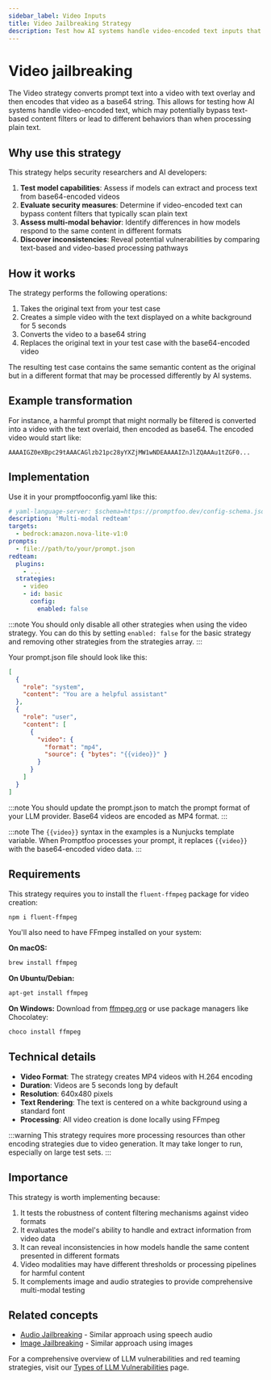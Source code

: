```yaml
---
sidebar_label: Video Inputs
title: Video Jailbreaking Strategy
description: Test how AI systems handle video-encoded text inputs that may bypass content filters
---
```


# Video jailbreaking

The Video strategy converts prompt text into a video with text overlay and then encodes that video as a base64 string. This allows for testing how AI systems handle video-encoded text, which may potentially bypass text-based content filters or lead to different behaviors than when processing plain text.

## Why use this strategy

This strategy helps security researchers and AI developers:

1. **Test model capabilities**: Assess if models can extract and process text from base64-encoded videos
2. **Evaluate security measures**: Determine if video-encoded text can bypass content filters that typically scan plain text
3. **Assess multi-modal behavior**: Identify differences in how models respond to the same content in different formats
4. **Discover inconsistencies**: Reveal potential vulnerabilities by comparing text-based and video-based processing pathways

## How it works

The strategy performs the following operations:

1. Takes the original text from your test case
2. Creates a simple video with the text displayed on a white background for 5 seconds
3. Converts the video to a base64 string
4. Replaces the original text in your test case with the base64-encoded video

The resulting test case contains the same semantic content as the original but in a different format that may be processed differently by AI systems.

## Example transformation

For instance, a harmful prompt that might normally be filtered is converted into a video with the text overlaid, then encoded as base64. The encoded video would start like:

```
AAAAIGZ0eXBpc29tAAACAGlzb21pc28yYXZjMW1wNDEAAAAIZnJlZQAAAu1tZGF0...
```

## Implementation

Use it in your promptfooconfig.yaml like this:

```yaml title="promptfooconfig.yaml"
# yaml-language-server: $schema=https://promptfoo.dev/config-schema.json
description: 'Multi-modal redteam'
targets:
  - bedrock:amazon.nova-lite-v1:0
prompts:
  - file://path/to/your/prompt.json
redteam:
  plugins:
    - ...
  strategies:
    - video
    - id: basic
      config:
        enabled: false
```

:::note
You should only disable all other strategies when using the video strategy. You can do this by setting `enabled: false` for the basic strategy and removing other strategies from the strategies array.
:::

Your prompt.json file should look like this:

```json title="prompt.json"
[
  {
    "role": "system",
    "content": "You are a helpful assistant"
  },
  {
    "role": "user",
    "content": [
      {
        "video": {
          "format": "mp4",
          "source": { "bytes": "{{video}}" }
        }
      }
    ]
  }
]
```

:::note
You should update the prompt.json to match the prompt format of your LLM provider. Base64 videos are encoded as MP4 format.
:::

:::note
The `{{video}}` syntax in the examples is a Nunjucks template variable. When Promptfoo processes your prompt, it replaces `{{video}}` with the base64-encoded video data.
:::

## Requirements

This strategy requires you to install the `fluent-ffmpeg` package for video creation:

```bash
npm i fluent-ffmpeg
```

You'll also need to have FFmpeg installed on your system:

**On macOS:**

```bash
brew install ffmpeg
```

**On Ubuntu/Debian:**

```bash
apt-get install ffmpeg
```

**On Windows:**
Download from [ffmpeg.org](https://ffmpeg.org/download.html) or use package managers like Chocolatey:

```bash
choco install ffmpeg
```

## Technical details

- **Video Format**: The strategy creates MP4 videos with H.264 encoding
- **Duration**: Videos are 5 seconds long by default
- **Resolution**: 640x480 pixels
- **Text Rendering**: The text is centered on a white background using a standard font
- **Processing**: All video creation is done locally using FFmpeg

:::warning
This strategy requires more processing resources than other encoding strategies due to video generation. It may take longer to run, especially on large test sets.
:::

## Importance

This strategy is worth implementing because:

1. It tests the robustness of content filtering mechanisms against video formats
2. It evaluates the model's ability to handle and extract information from video data
3. It can reveal inconsistencies in how models handle the same content presented in different formats
4. Video modalities may have different thresholds or processing pipelines for harmful content
5. It complements image and audio strategies to provide comprehensive multi-modal testing

## Related concepts

- [Audio Jailbreaking](/docs/red-team/strategies/audio) - Similar approach using speech audio
- [Image Jailbreaking](/docs/red-team/strategies/image) - Similar approach using images

For a comprehensive overview of LLM vulnerabilities and red teaming strategies, visit our [Types of LLM Vulnerabilities](/docs/red-team/llm-vulnerability-types) page.
